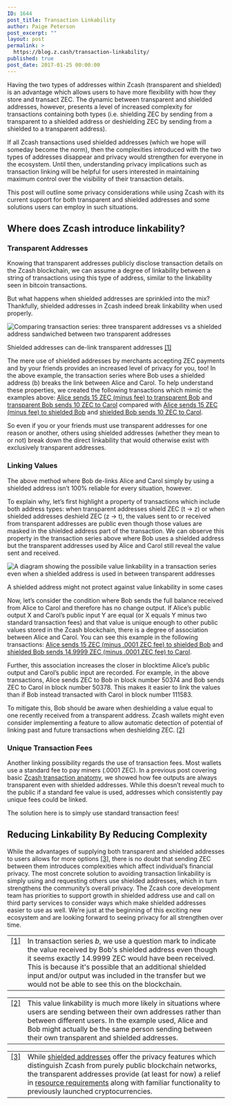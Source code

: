 ```yaml
---
ID: 1644
post_title: Transaction Linkability
author: Paige Peterson
post_excerpt: ""
layout: post
permalink: >
  https://blog.z.cash/transaction-linkability/
published: true
post_date: 2017-01-25 00:00:00
---
```

<p>Having the two types of addresses within Zcash (transparent and shielded) is an advantage which allows users to have more flexibility with how they store and transact ZEC. The dynamic between transparent and shielded addresses, however, presents a level of increased complexity for transactions containing both types (i.e. shielding ZEC by sending from a transparent to a shielded address or deshielding ZEC by sending from a shielded to a transparent address).</p>
<p>If all Zcash transactions used shielded addresses (which we hope will someday become the norm), then the complexities introduced with the two types of addresses disappear and privacy would strengthen for everyone in the ecosystem. Until then, understanding privacy implications such as transaction linking will be helpful for users interested in maintaining maximum control over the visibility of their transaction details.</p>
<p>This post will outline some privacy considerations while using Zcash with its current support for both transparent and shielded addresses and some solutions users can employ in such situations.</p>
<div class="section" id="where-does-zcash-introduce-linkability">
<h2>Where does Zcash introduce linkability?</h2>
<div class="section" id="transparent-addresses">
<h3>Transparent Addresses</h3>
<p>Knowing that transparent addresses publicly disclose transaction details on the Zcash blockchain, we can assume a degree of linkability between a string of transactions using this type of address, similar to the linkability seen in bitcoin transactions.</p>
<p>But what happens when shielded addresses are sprinkled into the mix? Thankfully, shielded addresses in Zcash indeed break linkability when used properly.</p>
<div class="figure align-center">
<img alt="Comparing transaction series: three transparent addresses vs a shielded address sandwiched between two transparent addresses" class="center-image high-res-image" src="http://blog.z.cash/wp-content/uploads/2017/01/t-vs-z-links.png"/><p class="caption">Shielded addresses can de-link transparent addresses <a class="footnote-reference" href="#id4" id="id1">[1]</a></p>
</div>
<p>The mere use of shielded addresses by merchants accepting ZEC payments and by your friends provides an increased level of privacy for you, too! In the above example, the transaction series where Bob uses a shielded address (b) breaks the link between Alice and Carol. To help understand these properties, we created the following transactions which mimic the examples above: <a class="reference external" href="https://explorer.zcha.in/transactions/548a0ee2d59821624a13abe841c6a86eec85fec101eabe152254aa565a3abe9f">Alice sends 15 ZEC (minus fee) to transparent Bob</a> and <a class="reference external" href="https://explorer.zcha.in/transactions/ca69d489c5f1df34f4143d898284ade9f7a8df1f50955d6c77628c82b1702085">transparent Bob sends 10 ZEC to Carol</a> compared with <a class="reference external" href="https://explorer.zcha.in/transactions/7bf9d70ba43624c7fc88319b1caf9281b400ad5b3607024fb14e234fedb85854">Alice sends 15 ZEC (minus fee) to shielded Bob</a> and <a class="reference external" href="https://explorer.zcha.in/transactions/87570f1d30841ea41ea4cbf5a85f1eb6a6879b5fbc0c1d9c6e360702e0af0e45">shielded Bob sends 10 ZEC to Carol</a>.</p>
<p>So even if you or your friends must use transparent addresses for one reason or another, others using shielded addresses (whether they mean to or not) break down the direct linkability that would otherwise exist with exclusively transparent addresses.</p>
</div>
<div class="section" id="linking-values">
<h3>Linking Values</h3>
<p>The above method where Bob de-links Alice and Carol simply by using a shielded address isn’t 100% reliable for every situation, however.</p>
<p>To explain why, let’s first highlight a property of transactions which include both address types: when transparent addresses shield ZEC (t → z) or when shielded addresses deshield ZEC (z → t), the values sent to or received from transparent addresses are public even though those values are masked in the shielded address part of the transaction. We can observe this property in the transaction series above where Bob uses a shielded address but the transparent addresses used by Alice and Carol still reveal the value sent and received.</p>
<div class="figure align-center">
<img alt="A diagram showing the possibile value linkability in a transaction series even when a shielded address is used in between transparent addresses" class="center-image high-res-image" src="http://blog.z.cash/wp-content/uploads/2017/01/z-linkability.png"/><p class="caption">A shielded address might not protect against value linkability in some cases</p>
</div>
<p>Now, let’s consider the condition where Bob sends the full balance received from Alice to Carol and therefore has no change output. If Alice’s public output X and Carol’s public input Y are equal (or X equals Y minus two standard transaction fees) and that value is unique enough to other public values stored in the Zcash blockchain, there is a degree of association between Alice and Carol. You can see this example in the following transactions: <a class="reference external" href="https://explorer.zcha.in/transactions/20d2742d56ab03012ea92d1521db22b8224ff5fe52218686e1cee3fda609bcde">Alice sends 15 ZEC (minus .0001 ZEC fee) to shielded Bob</a> and <a class="reference external" href="https://explorer.zcha.in/transactions/12255ca035f59e2373ba16b820763de788536a73812b2b025df11e46757e96f3">shielded Bob sends 14.9999 ZEC (minus .0001 ZEC fee) to Carol</a>.</p>
<p>Further, this association increases the closer in blocktime Alice’s public output and Carol’s public input are recorded.  For example, in the above transactions, Alice sends ZEC to Bob in block number 50374 and Bob sends ZEC to Carol in block number 50378. This makes it easier to link the values than if Bob instead transacted with Carol in block number 111583.</p>
<p>To mitigate this, Bob should be aware when deshielding a value equal to one recently received from a transparent address. Zcash wallets might even consider implementing a feature to allow automatic detection of potential of linking past and future transactions when deshielding ZEC. <a class="footnote-reference" href="#id5" id="id2">[2]</a></p>
</div>
<div class="section" id="unique-transaction-fees">
<h3>Unique Transaction Fees</h3>
<p>Another linking possibility regards the use of transaction fees. Most wallets use a standard fee to pay miners (.0001 ZEC). In a previous post covering basic <a class="reference external" href="/anatomy-of-zcash/">Zcash transaction anatomy</a>, we showed how fee outputs are always transparent even with shielded addresses. While this doesn’t reveal much to the public if a standard fee value is used, addresses which consistently pay unique fees could be linked.</p>
<p>The solution here is to simply use standard transaction fees!</p>
</div>
</div>
<div class="section" id="reducing-linkability-by-reducing-complexity">
<h2>Reducing Linkability By Reducing Complexity</h2>
<p>While the advantages of supplying both transparent and shielded addresses to users allows for more options <a class="footnote-reference" href="#id6" id="id3">[3]</a>, there is no doubt that sending ZEC between them introduces complexities which affect individual’s financial privacy. The most concrete solution to avoiding transaction linkability is simply using and requesting others use shielded addresses, which in turn strengthens the community’s overall privacy. The Zcash core development team has priorities to support growth in shielded address use and call on third party services to consider ways which make shielded addresses easier to use as well. We’re just at the beginning of this exciting new ecosystem and are looking forward to seeing privacy for all strengthen over time.</p>
<table class="docutils footnote" frame="void" id="id4" rules="none"><colgroup><col class="label"/><col/></colgroup><tbody valign="top"><tr><td class="label"><a class="fn-backref" href="#id1">[1]</a></td><td>In transaction series <em>b</em>, we use a question mark to indicate the value received by Bob's shielded address even though it seems exactly 14.9999 ZEC would have been received. This is because it's possible that an additional shielded input and/or output was included in the transfer but we would not be able to see this on the blockchain.</td></tr></tbody></table><table class="docutils footnote" frame="void" id="id5" rules="none"><colgroup><col class="label"/><col/></colgroup><tbody valign="top"><tr><td class="label"><a class="fn-backref" href="#id2">[2]</a></td><td>This value linkability is much more likely in situations where users are sending between their own addresses rather than between different users. In the example used, Alice and Bob might actually be the same person sending between their own transparent and shielded addresses.</td></tr></tbody></table><table class="docutils footnote" frame="void" id="id6" rules="none"><colgroup><col class="label"/><col/></colgroup><tbody valign="top"><tr><td class="label"><a class="fn-backref" href="#id3">[3]</a></td><td>While <a class="reference external" href="/zcash-private-transactions/">shielded addresses</a> offer the privacy features which distinguish Zcash from purely public blockchain networks, the transparent addresses provide (at least for now) a relief in <a class="reference external" href="/software-usability-and-hardware-requirements/">resource requirements</a> along with familiar functionality to previously launched cryptocurrencies.</td></tr></tbody></table></div>